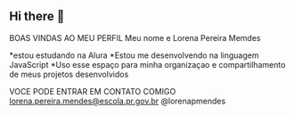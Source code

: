 ## Hi there 👋

BOAS VINDAS AO MEU PERFIL 
Meu nome e Lorena Pereira Memdes

*estou estudando na Alura
*Estou me desenvolvendo na linguagem JavaScript 
*Uso esse espaço para minha organizaçao e compartilhamento de meus projetos desenvolvidos 

VOCE PODE ENTRAR EM CONTATO COMIGO 
lorena.pereira.mendes@escola.pr.gov.br
@lorenapmendes
